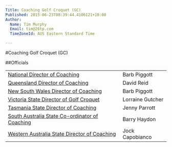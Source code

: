 ```yaml
---
Title: Coaching Golf Croquet (GC)
Published: 2015-06-23T08:39:44.4106121+10:00
Author:
  Name: Tim Murphy
  Email: tim@26tp.com
  TimeZoneId: AUS Eastern Standard Time

---
```

#Coaching Golf Croquet (GC)

##Officials

| | |
|-|-|
|[National Director of Coaching](mailto:ncdgc@croquet-australia.com.au)|Barb Piggott|0427 629 953|
|[Queensland Director of Coaching](mailto:coaching@croquetqld.org)|David Reid|0416 035 169|
|[New South Wales Director of Coaching](mailto:johnpiggott@bigpond.com)|Barb Piggott|0427 629 953|
|[Victoria State Director of Golf Croquet](mailto:golfcroquet@croquetvic.asn.au)|Lorraine Gutcher|03.5134 4990|
|[Tasmania State Director of Coaching](mailto:jparrott2@bigpond.com)|Jenny Parrott|03.6227 8393|
|[South Australia State Co-ordinator of Coaching](mailto:haydon@kern.com.au)|Barry Haydon|0419 424 184|
|[Western Australia State Director of Coaching](mailto:jcapobianco82@gmail.com)|Jock Capobianco|-|
